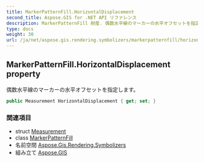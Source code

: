 ```yaml
---
title: MarkerPatternFill.HorizontalDisplacement
second_title: Aspose.GIS for .NET API リファレンス
description: MarkerPatternFill 財産. 偶数水平線のマーカーの水平オフセットを指定します
type: docs
weight: 30
url: /ja/net/aspose.gis.rendering.symbolizers/markerpatternfill/horizontaldisplacement/
---
```

## MarkerPatternFill.HorizontalDisplacement property

偶数水平線のマーカーの水平オフセットを指定します。

```csharp
public Measurement HorizontalDisplacement { get; set; }
```

### 関連項目

* struct [Measurement](../../../aspose.gis.rendering/measurement/)
* class [MarkerPatternFill](../)
* 名前空間 [Aspose.Gis.Rendering.Symbolizers](../../markerpatternfill/)
* 組み立て [Aspose.GIS](../../../)



